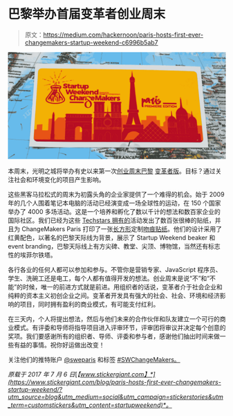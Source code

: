 # 巴黎举办首届变革者创业周末

> 原文：<https://medium.com/hackernoon/paris-hosts-first-ever-changemakers-startup-weekend-c6996b5ab7>

![](img/9dd2535730db31bbd3c9e016e16d6243.png)

本周末，光明之城将举办有史以来第一次[创业周末巴黎](http://communities.techstars.com/france/paris/) [变革者版](http://communities.techstars.com/france/paris/startup-weekend/11023)。目标？通过关注社会和环境变化的项目产生影响。

这些黑客马拉松式的周末为初露头角的企业家提供了一个难得的机会。始于 2009 年的几个人围着笔记本电脑的活动已经演变成一场全球性的运动，在 150 个国家举办了 4000 多场活动。这是一个培养和孵化了数以千计的想法和数百家企业的国际社区。我们已经为这些 [Techstars 拥有的](http://techstars.com/)活动发出了数百张很棒的贴纸，并且为 ChangeMakers Paris 打印了一张[长方形](https://stickergiant.com/custom-rectangle-stickers)定制[吻痕贴纸](https://stickergiant.com/kiss-cut-stickers)。他们的设计采用了红黄配色，以著名的巴黎天际线为背景，展示了 Startup Weekend beaker 和 event branding，巴黎天际线上有方尖碑、教堂、尖顶、博物馆，当然还有标志性的埃菲尔铁塔。

各行各业的任何人都可以参加和参与。不管你是营销专家、JavaScript 程序员、学生、洗碗工还是电工，每个人都有值得开发的想法。创业周末是说“不”和“不能”的时候，唯一的前进方式就是前进。用组织者的话说，变革者介于社会企业和纯粹的资本主义初创企业之间。变革者开发具有强大的社会、社会、环境和经济影响的项目，同时拥有盈利的商业模式，有可能支付红利。

在三天内，个人将提出想法，然后与他们未来的合作伙伴和队友建立一个可行的商业模式。有评委和导师将指导项目进入评审环节，评审团将审议并决定每个创意的奖项。我们要感谢所有的组织者、导师、评委和参与者，感谢他们抽出时间来做一些有益的事情。祝你好运做出改变！

关注他们的推特账户 [@sweparis](https://twitter.com/sweparis?lang=en) 和标签 [#SWChangeMakers。](https://twitter.com/hashtag/swchangemakers)

*原载于 2017 年 7 月 6 日*[*【www.stickergiant.com】*](https://www.stickergiant.com/blog/paris-hosts-first-ever-changemakers-startup-weekend/?utm_source=blog&utm_medium=social&utm_campaign=stickerstories&utm_term=customstickers&utm_content=startupweekend)*。*